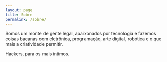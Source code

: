 ```yaml
---
layout: page
title: Sobre
permalink: /sobre/
---
```


Somos um monte de gente legal, apaixonados por tecnologia e fazemos coisas
bacanas com eletrônica, programação, arte digital, robótica e o que mais a
criatividade permitir.

Hackers, para os mais íntimos.
